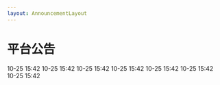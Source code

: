 ```yaml
---
layout: AnnouncementLayout
---
```


# 平台公告

<box header>

</box>

<box>
  <vs-list>
    <vs-list-item title="51NFT支持作品充提功能开放">
      <vs-chip>10-25 15:42</vs-chip>
    </vs-list-item>
    <vs-list-item title="【转出数字藏品教程】从51NFT（微信）转出到个人钱包">
      <vs-chip>10-25 15:42</vs-chip>
    </vs-list-item>
    <vs-list-item title="【tokenpocket版】【转入数字藏品教程】从个人钱包转入51NFT微信版">
      <vs-chip color="warning">10-25 15:42</vs-chip>
    </vs-list-item>
    <vs-list-item title="【小狐狸手机版】【转入数字藏品教程】从个人钱包转入51NFT微信版">
      <vs-chip color="warning">10-25 15:42</vs-chip>
    </vs-list-item>
    <vs-list-item title="【火币钱包版】【转入数字藏品教程】从个人钱包转入51NFT微信版">
      <vs-chip color="warning">10-25 15:42</vs-chip>
    </vs-list-item>
    <vs-list-item title="51NFT二级市场维护公告（微信版）">
      <vs-chip color="warning">10-25 15:42</vs-chip>
    </vs-list-item>
    <vs-list-item title="51NFT第四期盲盒竞猜开始啦">
      <vs-chip color="warning">10-25 15:42</vs-chip>
    </vs-list-item>
  </vs-list>
  <div>
    <vs-pagination :total="5" v-model="currentx"></vs-pagination>
  </div>
</box>

